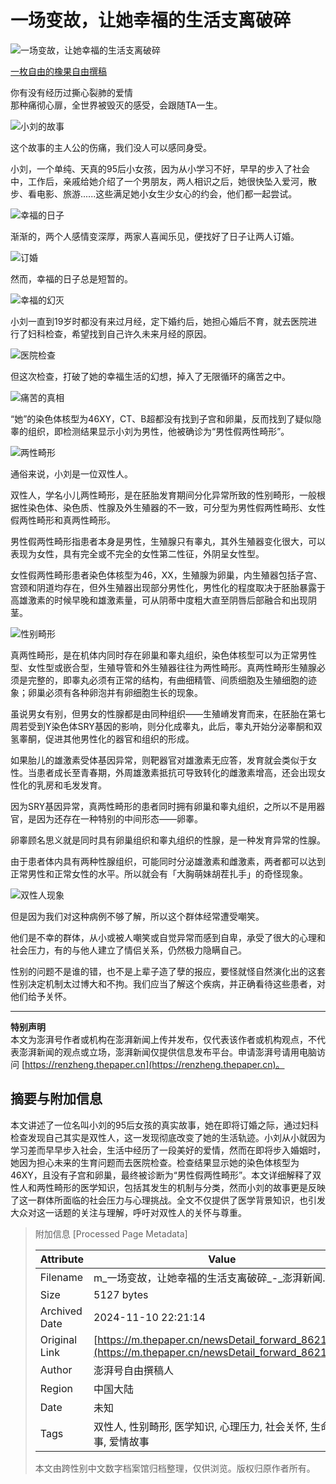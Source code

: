 # 一场变故，让她幸福的生活支离破碎

![一场变故，让她幸福的生活支离破碎](https://image.thepaper.cn/publish/interaction/image/3/624/293.jpg)

[一枚自由的橡果自由撰稿](https://m.thepaper.cn/user_interaction_4625702)

你有没有经历过撕心裂肺的爱情  
那种痛彻心扉，全世界被毁灭的感受，会跟随TA一生。

![小刘的故事](https://imagepphcloud.thepaper.cn/pph/image/81/872/974.jpg)

这个故事的主人公的伤痛，我们没人可以感同身受。

小刘，一个单纯、天真的95后小女孩，因为从小学习不好，早早的步入了社会中，工作后，亲戚给她介绍了一个男朋友，两人相识之后，她很快坠入爱河，散步、看电影、旅游......这些满足她小女生少女心的约会，他们都一起尝试。

![幸福的日子](https://imagepphcloud.thepaper.cn/pph/image/81/872/976.jpg)

渐渐的，两个人感情变深厚，两家人喜闻乐见，便找好了日子让两人订婚。

![订婚](https://imagepphcloud.thepaper.cn/pph/image/81/872/980.jpg)

然而，幸福的日子总是短暂的。

![幸福的幻灭](https://imagepphcloud.thepaper.cn/pph/image/81/872/982.jpg)

小刘一直到19岁时都没有来过月经，定下婚约后，她担心婚后不育，就去医院进行了妇科检查，希望找到自己许久未来月经的原因。

![医院检查](https://imagepphcloud.thepaper.cn/pph/image/81/872/986.jpg)

但这次检查，打破了她的幸福生活的幻想，掉入了无限循环的痛苦之中。

![痛苦的真相](https://imagepphcloud.thepaper.cn/pph/image/81/872/990.jpg)

“她”的染色体核型为46XY，CT、B超都没有找到子宫和卵巢，反而找到了疑似隐睾的组织，即检测结果显示小刘为男性，他被确诊为“男性假两性畸形”。

![两性畸形](https://imagepphcloud.thepaper.cn/pph/image/81/872/992.jpg)

通俗来说，小刘是一位双性人。

双性人，学名小儿两性畸形，是在胚胎发育期间分化异常所致的性别畸形，一般根据性染色体、染色质、性腺及外生殖器的不一致，可分型为男性假两性畸形、女性假两性畸形和真两性畸形。

男性假两性畸形指患者本身是男性，生殖腺只有睾丸，其外生殖器变化很大，可以表现为女性，具有完全或不完全的女性第二性征，外阴呈女性型。

女性假两性畸形患者染色体核型为46，XX，生殖腺为卵巢，内生殖器包括子宫、宫颈和阴道均存在，但外生殖器出现部分男性化，男性化的程度取决于胚胎暴露于高雄激素的时候早晚和雄激素量，可从阴蒂中度粗大直至阴唇后部融合和出现阴茎。

![性别畸形](https://imagepphcloud.thepaper.cn/pph/image/81/872/993.jpg)

真两性畸形，是在机体内同时存在卵巢和睾丸组织，染色体核型可以为正常男性型、女性型或嵌合型，生殖导管和外生殖器往往为两性畸形。真两性畸形生殖腺必须是完整的，即睾丸必须有正常的结构，有曲细精管、间质细胞及生殖细胞的迹象；卵巢必须有各种卵泡并有卵细胞生长的现象。

虽说男女有别，但男女的性腺都是由同种组织——生殖嵴发育而来，在胚胎在第七周若受到Y染色体SRY基因的影响，则分化成睾丸，此后，睾丸开始分泌睾酮和双氢睾酮，促进其他男性化的器官和组织的形成。

如果胎儿的雄激素受体基因异常，则靶器官对雄激素无应答，发育就会类似于女性。当患者成长至青春期，外周雄激素抵抗可导致转化的雌激素增高，还会出现女性化的乳房和毛发发育。

因为SRY基因异常，真两性畸形的患者同时拥有卵巢和睾丸组织，之所以不是用器官，是因为还存在一种特别的中间形态——卵睾。

卵睾顾名思义就是同时具有卵巢组织和睾丸组织的性腺，是一种发育异常的性腺。

由于患者体内具有两种性腺组织，可能同时分泌雄激素和雌激素，两者都可以达到正常男性和正常女性的水平。所以就会有「大胸萌妹胡茬扎手」的奇怪现象。

![双性人现象](https://imagepphcloud.thepaper.cn/pph/image/81/872/995.jpg)

但是因为我们对这种病例不够了解，所以这个群体经常遭受嘲笑。

他们是不幸的群体，从小或被人嘲笑或自觉异常而感到自卑，承受了很大的心理和社会压力，有的与他人建立了情侣关系，仍然极力隐瞒自己。

性别的问题不是谁的错，也不是上辈子造了孽的报应，要怪就怪自然演化出的这套性别决定机制太过博大和不拘。我们应当了解这个疾病，并正确看待这些患者，对他们给予关怀。

---

**特别声明**  
本文为澎湃号作者或机构在澎湃新闻上传并发布，仅代表该作者或机构观点，不代表澎湃新闻的观点或立场，澎湃新闻仅提供信息发布平台。申请澎湃号请用电脑访问 [https://renzheng.thepaper.cn](https://renzheng.thepaper.cn)。

## 摘要与附加信息

<!-- tcd_abstract -->
本文讲述了一位名叫小刘的95后女孩的真实故事，她在即将订婚之际，通过妇科检查发现自己其实是双性人，这一发现彻底改变了她的生活轨迹。小刘从小就因为学习差而早早步入社会，生活中经历了一段美好的爱情，然而在即将步入婚姻时，她因为担心未来的生育问题而去医院检查。检查结果显示她的染色体核型为46XY，且没有子宫和卵巢，最终被诊断为“男性假两性畸形”。本文详细解释了双性人和两性畸形的医学知识，包括其发生的机制与分类，然而小刘的故事更是反映了这一群体所面临的社会压力与心理挑战。全文不仅提供了医学背景知识，也引发大众对这一话题的关注与理解，呼吁对双性人的关怀与尊重。
<!-- tcd_abstract_end -->

> 附加信息 [Processed Page Metadata]
>
> | Attribute       | Value                                  |
> |-----------------|----------------------------------------|
> | Filename        | m_一场变故，让她幸福的生活支离破碎_-_澎湃新闻.md                             |
> | Size            | 5127 bytes                           |
> | Archived Date   | 2024-11-10 22:21:14                             |
> | Original Link   | [https://m.thepaper.cn/newsDetail_forward_8621110](https://m.thepaper.cn/newsDetail_forward_8621110)                       |
> | Author          | 澎湃号自由撰稿人                               |
> | Region          | 中国大陆                               |
> | Date            | 未知                                 |
> | Tags            | 双性人, 性别畸形, 医学知识, 心理压力, 社会关怀, 生命故事, 爱情故事                                 |
>
> 本文由跨性别中文数字档案馆归档整理，仅供浏览。版权归原作者所有。
>
